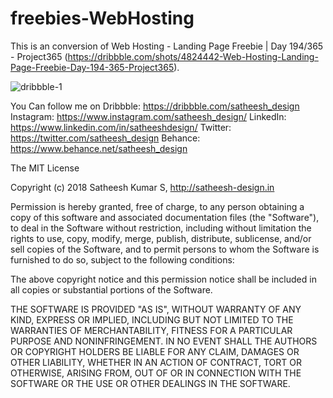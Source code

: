# freebies-WebHosting

This is an conversion of Web Hosting - Landing Page Freebie | Day 194/365 - Project365 (https://dribbble.com/shots/4824442-Web-Hosting-Landing-Page-Freebie-Day-194-365-Project365).




![dribbble-1](https://user-images.githubusercontent.com/25052643/44047409-e2995b94-9f4b-11e8-9e08-0650702b4740.png)


You Can follow me on 
Dribbble: https://dribbble.com/satheesh_design
Instagram: https://www.instagram.com/satheesh_design/
LinkedIn: https://www.linkedin.com/in/satheeshdesign/
Twitter: https://twitter.com/satheesh_design
Behance: https://www.behance.net/satheesh_design





The MIT License

Copyright (c) 2018 Satheesh Kumar S, http://satheesh-design.in

Permission is hereby granted, free of charge, to any person obtaining a copy
of this software and associated documentation files (the "Software"), to deal
in the Software without restriction, including without limitation the rights
to use, copy, modify, merge, publish, distribute, sublicense, and/or sell
copies of the Software, and to permit persons to whom the Software is
furnished to do so, subject to the following conditions:

The above copyright notice and this permission notice shall be included in
all copies or substantial portions of the Software.

THE SOFTWARE IS PROVIDED "AS IS", WITHOUT WARRANTY OF ANY KIND, EXPRESS OR
IMPLIED, INCLUDING BUT NOT LIMITED TO THE WARRANTIES OF MERCHANTABILITY,
FITNESS FOR A PARTICULAR PURPOSE AND NONINFRINGEMENT. IN NO EVENT SHALL THE
AUTHORS OR COPYRIGHT HOLDERS BE LIABLE FOR ANY CLAIM, DAMAGES OR OTHER
LIABILITY, WHETHER IN AN ACTION OF CONTRACT, TORT OR OTHERWISE, ARISING FROM,
OUT OF OR IN CONNECTION WITH THE SOFTWARE OR THE USE OR OTHER DEALINGS IN
THE SOFTWARE.
